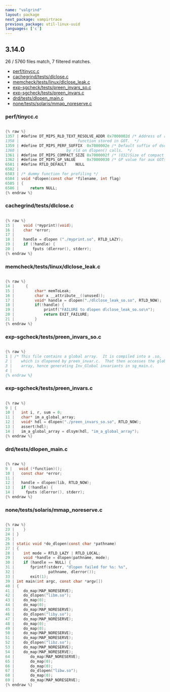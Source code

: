 ```yaml
---
name: "valgrind"
layout: package
next_package: vampirtrace
previous_package: util-linux-uuid
languages: ['c']
---
```

## 3.14.0
26 / 5760 files match, 7 filtered matches.

 - [perf/tinycc.c](#perftinyccc)
 - [cachegrind/tests/dlclose.c](#cachegrindtestsdlclosec)
 - [memcheck/tests/linux/dlclose_leak.c](#memchecktestslinuxdlclose_leakc)
 - [exp-sgcheck/tests/preen_invars_so.c](#exp-sgchecktestspreen_invars_soc)
 - [exp-sgcheck/tests/preen_invars.c](#exp-sgchecktestspreen_invarsc)
 - [drd/tests/dlopen_main.c](#drdtestsdlopen_mainc)
 - [none/tests/solaris/mmap_noreserve.c](#nonetestssolarismmap_noreservec)

### perf/tinycc.c

```c

{% raw %}
1357 | #define DT_MIPS_RLD_TEXT_RESOLVE_ADDR 0x7000002d /* Address of rld_text_rsolve
1358 | 						    function stored in GOT.  */
1359 | #define DT_MIPS_PERF_SUFFIX  0x7000002e /* Default suffix of dso to be added
1360 | 					   by rld on dlopen() calls.  */
1361 | #define DT_MIPS_COMPACT_SIZE 0x7000002f /* (O32)Size of compact rel section. */
1362 | #define DT_MIPS_GP_VALUE     0x70000030 /* GP value for aux GOTs.  */
6581 | #define RTLD_DEFAULT    NULL
6582 | 
6583 | /* dummy function for profiling */
6584 | void *dlopen(const char *filename, int flag)
6585 | {
6586 |     return NULL;
{% endraw %}

```
### cachegrind/tests/dlclose.c

```c

{% raw %}
15 |    void (*myprint)(void);
16 |    char *error;
17 | 
18 |    handle = dlopen ("./myprint.so", RTLD_LAZY);
19 |    if (!handle) {
20 |        fputs (dlerror(), stderr);
{% endraw %}

```
### memcheck/tests/linux/dlclose_leak.c

```c

{% raw %}
14 |     {
15 |         char* memToLeak;
16 |         char x __attribute__((unused));
17 |         void* handle = dlopen("./dlclose_leak_so.so", RTLD_NOW);
18 |         if(!handle) {
19 |             printf("FAILURE to dlopen dlclose_leak_so.so\n");
20 |             return EXIT_FAILURE;
21 |         }
{% endraw %}

```
### exp-sgcheck/tests/preen_invars_so.c

```c

{% raw %}
1 | /* This file contains a global array.  It is compiled into a .so,
2 |    which is dlopened by preen_invar.c.  That then accesses the global
3 |    array, hence generating Inv_Global invariants in sg_main.c.
4 | 
{% endraw %}

```
### exp-sgcheck/tests/preen_invars.c

```c

{% raw %}
9 | {
10 |   int i, r, sum = 0;
11 |   char* im_a_global_array;
12 |   void* hdl = dlopen("./preen_invars_so.so", RTLD_NOW);
13 |   assert(hdl);
14 |   im_a_global_array = dlsym(hdl, "im_a_global_array");
{% endraw %}

```
### drd/tests/dlopen_main.c

```c

{% raw %}
9 |   void (*function)();
10 |   const char *error;
11 | 
12 |   handle = dlopen(lib, RTLD_NOW);
13 |   if (!handle) {
14 |     fputs (dlerror(), stderr);
{% endraw %}

```
### none/tests/solaris/mmap_noreserve.c

```c

{% raw %}
23 |    }
24 | }
25 | 
26 | static void *do_dlopen(const char *pathname)
27 | {
28 |    int mode = RTLD_LAZY | RTLD_LOCAL;
29 |    void *handle = dlopen(pathname, mode);
30 |    if (handle == NULL) {
31 |       fprintf(stderr, "dlopen failed for %s: %s",
32 |               pathname, dlerror());
33 |       exit(1);
39 | int main(int argc, const char *argv[])
40 | {
41 |    do_map(MAP_NORESERVE);
42 |    do_dlopen("libm.so");
43 |    do_map(0);
44 |    do_map(0);
45 |    do_map(MAP_NORESERVE);
46 |    do_dlopen("liby.so");
47 |    do_map(MAP_NORESERVE);
48 |    do_map(0);
49 |    do_map(0);
50 |    do_map(MAP_NORESERVE);
51 |    do_map(MAP_NORESERVE);
52 |    do_dlopen("libz.so");
53 |    do_map(MAP_NORESERVE);
54 |    do_map(MAP_NORESERVE);
64 |       do_map(MAP_NORESERVE);
65 |       do_map(0);
66 |       do_map(0);
67 |       do_dlopen("libw.so");
68 |       do_map(0);
69 |       do_map(MAP_NORESERVE);
{% endraw %}

```